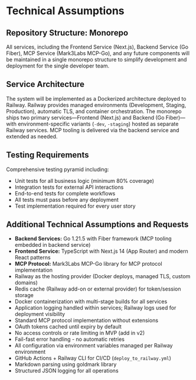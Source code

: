 # Technical Assumptions

## Repository Structure: Monorepo

All services, including the Frontend Service (Next.js), Backend Service (Go Fiber), MCP Service (Mark3Labs MCP-Go), and any future components will be maintained in a single monorepo structure to simplify development and deployment for the single developer team.

## Service Architecture

The system will be implemented as a Dockerized architecture deployed to Railway. Railway provides managed environments (Development, Staging, Production), automatic TLS, and container orchestration. The monorepo ships two primary services—Frontend (Next.js) and Backend (Go Fiber)—with environment-specific variants (`-dev`, `-staging`) hosted as separate Railway services. MCP tooling is delivered via the backend service and extended as needed.

## Testing Requirements

Comprehensive testing pyramid including:
- Unit tests for all business logic (minimum 80% coverage)
- Integration tests for external API interactions
- End-to-end tests for complete workflows
- All tests must pass before any deployment
- Test implementation required for every user story

## Additional Technical Assumptions and Requests

- **Backend Services:** Go 1.21.5 with Fiber framework (MCP tooling embedded in backend service)
- **Frontend Service:** TypeScript with Next.js 14 (App Router) and modern React patterns
- **MCP Protocol:** Mark3Labs MCP-Go library for MCP protocol implementation
- Railway as the hosting provider (Docker deploys, managed TLS, custom domains)
- Redis cache (Railway add-on or external provider) for token/session storage
- Docker containerization with multi-stage builds for all services
- Application logging handled within services; Railway logs used for deployment visibility
- Standard MCP protocol implementation without extensions
- OAuth tokens cached until expiry by default
- No access controls or rate limiting in MVP (add in v2)
- Fail-fast error handling - no automatic retries
- All configuration via environment variables managed per Railway environment
- GitHub Actions + Railway CLI for CI/CD (`deploy_to_railway.yml`)
- Markdown parsing using goldmark library
- Structured JSON logging for all operations
